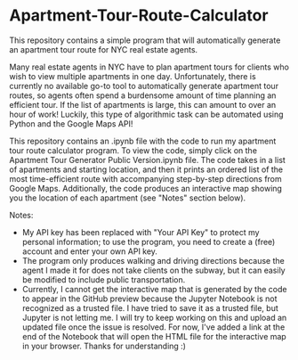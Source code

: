 # Apartment-Tour-Route-Calculator
This repository contains a simple program that will automatically generate an apartment tour route for NYC real estate agents.

Many real estate agents in NYC have to plan apartment tours for clients who wish to view multiple apartments in one day. Unfortunately, there is currently no available go-to tool to automatically generate apartment tour routes, so agents often spend a burdensome amount of time planning an efficient tour. If the list of apartments is large, this can amount to over an hour of work! Luckily, this type of algorithmic task can be automated using Python and the Google Maps API!

This repository contains an .ipynb file with the code to run my apartment tour route calculator program. To view the code, simply click on the Apartment Tour Generator Public Version.ipynb file. The code takes in a list of apartments and starting location, and then it prints an ordered list of the most time-efficient route with accompanying step-by-step directions from Google Maps. Additionally, the code produces an interactive map showing you the location of each apartment (see "Notes" section below). 

Notes:
- My API key has been replaced with "Your API Key" to protect my personal information; to use the program, you need to create a (free) account and enter your own API key.
- The program only produces walking and driving directions because the agent I made it for does not take clients on the subway, but it can easily be modified to include public transportation. 
- Currently, I cannot get the interactive map that is generated by the code to appear in the GitHub preview because the Jupyter Notebook is not recognized as a trusted file. I have tried to save it as a trusted file, but Jupyter is not letting me. I will try to keep working on this and upload an updated file once the issue is resolved. For now, I've added a link at the end of the Notebook that will open the HTML file for the interactive map in your browser. Thanks for understanding :) 
